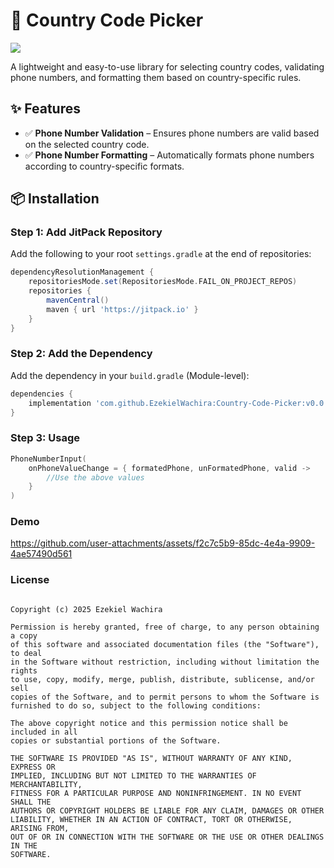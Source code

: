 # 📱 Country Code Picker  

[![](https://jitpack.io/v/EzekielWachira/Country-Code-Picker.svg)](https://jitpack.io/#EzekielWachira/Country-Code-Picker)

A lightweight and easy-to-use library for selecting country codes, validating phone numbers, and formatting them based on country-specific rules.  

## ✨ Features  
- ✅ **Phone Number Validation** – Ensures phone numbers are valid based on the selected country code.  
- ✅ **Phone Number Formatting** – Automatically formats phone numbers according to country-specific formats.  

## 📦 Installation  

### Step 1: Add JitPack Repository  
Add the following to your root `settings.gradle` at the end of repositories:  

```gradle
dependencyResolutionManagement {
    repositoriesMode.set(RepositoriesMode.FAIL_ON_PROJECT_REPOS)
    repositories {
        mavenCentral()
        maven { url 'https://jitpack.io' }
    }
}
```
### Step 2: Add the Dependency
Add the dependency in your `build.gradle` (Module-level):

```gradle
dependencies {
    implementation 'com.github.EzekielWachira:Country-Code-Picker:v0.0.8'
}
```

### Step 3: Usage

```kt
PhoneNumberInput(
    onPhoneValueChange = { formatedPhone, unFormatedPhone, valid ->
        //Use the above values
    }   
)
```
 ### Demo


https://github.com/user-attachments/assets/f2c7c5b9-85dc-4e4a-9909-4ae57490d561


### License

````MIT License

Copyright (c) 2025 Ezekiel Wachira

Permission is hereby granted, free of charge, to any person obtaining a copy
of this software and associated documentation files (the "Software"), to deal
in the Software without restriction, including without limitation the rights
to use, copy, modify, merge, publish, distribute, sublicense, and/or sell
copies of the Software, and to permit persons to whom the Software is
furnished to do so, subject to the following conditions:

The above copyright notice and this permission notice shall be included in all
copies or substantial portions of the Software.

THE SOFTWARE IS PROVIDED "AS IS", WITHOUT WARRANTY OF ANY KIND, EXPRESS OR
IMPLIED, INCLUDING BUT NOT LIMITED TO THE WARRANTIES OF MERCHANTABILITY,
FITNESS FOR A PARTICULAR PURPOSE AND NONINFRINGEMENT. IN NO EVENT SHALL THE
AUTHORS OR COPYRIGHT HOLDERS BE LIABLE FOR ANY CLAIM, DAMAGES OR OTHER
LIABILITY, WHETHER IN AN ACTION OF CONTRACT, TORT OR OTHERWISE, ARISING FROM,
OUT OF OR IN CONNECTION WITH THE SOFTWARE OR THE USE OR OTHER DEALINGS IN THE
SOFTWARE.
````
